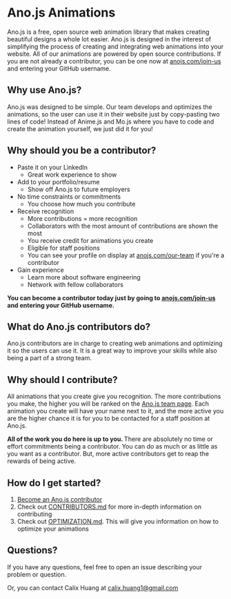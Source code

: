 # Ano.js Animations

Ano.js is a free, open source web animation library that makes creating beautiful designs a whole lot easier. Ano.js is designed in the interest of simplifying the process of creating and integrating web animations into your website. All of our animations are powered by open source contributions. If you are not already a contributor, you can be one now at [anojs.com/join-us](https://anojs.com/join-us) and entering your GitHub username.

## Why use Ano.js?
Ano.js was designed to be simple. Our team develops and optimizes the animations, so the user can use it in their website just by copy-pasting two lines of code! Instead of Anime.js and Mo.js where you have to code and create the animation yourself, we just did it for you!

## Why should you be a contributor?
- Paste it on your LinkedIn
  - Great work experience to show
- Add to your portfolio/resume
  - Show off Ano.js to future employers
- No time constraints or commitments
  - You choose how much you contribute
- Receive recognition
  - More contributions = more recognition
  - Collaborators with the most amount of contributions are shown the most
  - You receive credit for animations you create
  - Eligible for staff positions
  - You can see your profile on display at [anojs.com/our-team](https://anojs.com/our-team) if you're a contributor
- Gain experience
  - Learn more about software engineering
  - Network with fellow collaborators
  
<b> You can become a contributor today just by going to [anojs.com/join-us](https://anojs.com/join-us) and entering your GitHub username. </b>

## What do Ano.js contributors do?
Ano.js contributors are in charge to creating web animations and optimizing it so the users can use it. It is a great way to improve your skills while also being a part of a strong team.

## Why should I contribute?
All animations that you create give you recognition. The more contributions you make, the higher you will be ranked on the [Ano.js team page](http://anojs.com/our-team). Each animation you create will have your name next to it, and the more active you are the higher chance it is for you to be contacted for a staff position at Ano.js.

<b> All of the work you do here is up to you. </b> There are absolutely no time or effort commitments being a contributor. You can do as much or as little as you want as a contributor. But, more active contributors get to reap the rewards of being active.

## How do I get started?
1. [Become an Ano.js contributor](http://anojs.com/join-us)
2. Check out [CONTRIBUTORS.md](CONTRIBUTORS.md) for more in-depth information on contributing
3. Check out [OPTIMIZATION.md](OPTIMIZATION.md). This will give you information on how to optimize your animations
  

## Questions?
If you have any questions, feel free to open an issue describing your problem or question. 

Or, you can contact Calix Huang at calix.huang1@gmail.com
